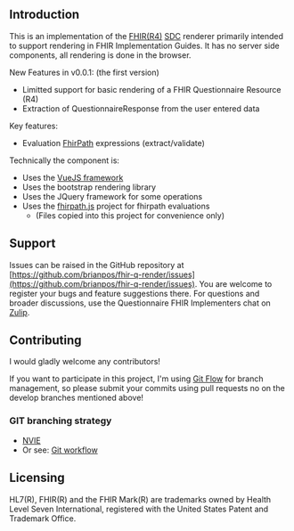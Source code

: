 ## Introduction ##
This is an implementation of the [FHIR(R4)][r4-spec] [SDC][sdc-spec] renderer primarily intended to support rendering in FHIR Implementation Guides.
It has no server side components, all rendering is done in the browser.

New Features in v0.0.1: (the first version)
* Limitted support for basic rendering of a FHIR Questionnaire Resource (R4)
* Extraction of QuestionnaireResponse from the user entered data

Key features:
* Evaluation [FhirPath][fhirpath-spec] expressions (extract/validate)

Technically the component is:
* Uses the [VueJS framework](https://vuejs.org/)
* Uses the bootstrap rendering library
* Uses the JQuery framework for some operations
* Uses the [fhirpath.js] project for fhirpath evaluations
  * (Files copied into this project for convenience only)


## Support 
Issues can be raised in the GitHub repository at [https://github.com/brianpos/fhir-q-render/issues](https://github.com/brianpos/fhir-q-render/issues).
You are welcome to register your bugs and feature suggestions there. 
For questions and broader discussions, use the Questionnaire FHIR Implementers chat on [Zulip][questionnaire-zulip].

## Contributing ##
I would gladly welcome any contributors!

If you want to participate in this project, I'm using [Git Flow][nvie] for branch management, so please submit your commits using pull requests no on the develop branches mentioned above! 

### GIT branching strategy
- [NVIE](http://nvie.com/posts/a-successful-git-branching-model/)
- Or see: [Git workflow](https://www.atlassian.com/git/workflows#!workflow-gitflow)

## Licensing
HL7(R),  FHIR(R) and the FHIR Mark(R) are trademarks owned by Health Level Seven International, 
registered with the United States Patent and Trademark Office.

[fhirpath-spec]: http://hl7.org/fhirpath/
[sdc-spec]: http://build.fhir.org/ig/HL7/sdc/
[r4-spec]: http://www.hl7.org/fhir/R4/
[fhirpath.js]: https://github.com/HL7/fhirpath.js
[questionnaire-zulip]: https://chat.fhir.org/#narrow/stream/179255-questionnaire
[nvie]: http://nvie.com/posts/a-successful-git-branching-model/
